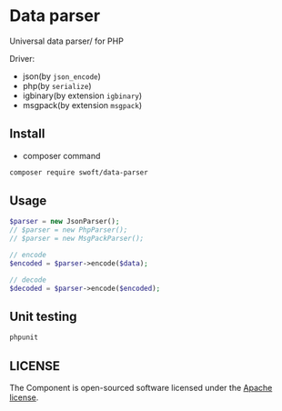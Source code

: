 # Data parser

Universal data parser/ for PHP

Driver:

- json(by `json_encode`)
- php(by `serialize`)
- igbinary(by extension `igbinary`)
- msgpack(by extension `msgpack`)

## Install

- composer command

```bash
composer require swoft/data-parser
```

## Usage

```php
$parser = new JsonParser();
// $parser = new PhpParser();
// $parser = new MsgPackParser();

// encode
$encoded = $parser->encode($data);

// decode
$decoded = $parser->encode($encoded);
```

## Unit testing

```bash
phpunit 
```

## LICENSE

The Component is open-sourced software licensed under the [Apache license](LICENSE).

